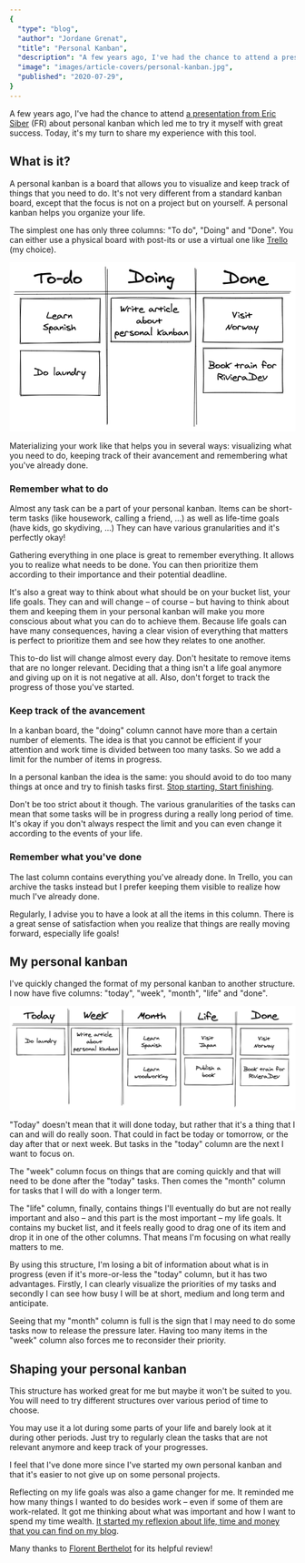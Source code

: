 ```yaml
---
{
  "type": "blog",
  "author": "Jordane Grenat",
  "title": "Personal Kanban",
  "description": "A few years ago, I've had the chance to attend a presentation about personal kanban which led me to try it myself with great success. Today, it's my turn to introduce and share my experience with this tool.",
  "image": "images/article-covers/personal-kanban.jpg",
  "published": "2020-07-29",
}
---
```


A few years ago, I've had the chance to attend [a presentation from Eric Siber](https://eric.siber.fr/conferences/#personalkanbandepuislestranches) (FR) about personal kanban which led me to try it myself with great success. Today, it's my turn to share my experience with this tool.

## What is it?

A personal kanban is a board that allows you to visualize and keep track of things that you need to do. It's not very different from a standard kanban board, except that the focus is not on a project but on yourself. A personal kanban helps you organize your life. 

The simplest one has only three columns: "To do", "Doing" and "Done". You can either use a physical board with post-its or use a virtual one like [Trello](https://trello.com) (my choice).

<div style="text-align: center">    
    <img src="/images/simple-personal-kanban.png" alt="Image of a simple kanban board with only three columns: \"To do\", \"Doing\" and \"Done\". Each column contains a few tasks" style="max-width: 100%;">    
</div>

Materializing your work like that helps you in several ways: visualizing what you need to do, keeping track of their avancement and remembering what you've already done. 

### Remember what to do

Almost any task can be a part of your personal kanban. Items can be short-term tasks (like housework, calling a friend, ...) as well as life-time goals (have kids, go skydiving, ...) They can have various granularities and it's perfectly okay! 

Gathering everything in one place is great to remember everything. It allows you to realize what needs to be done. You can then prioritize them according to their importance and their potential deadline.

It's also a great way to think about what should be on your bucket list, your life goals. They can and will change – of course – but having to think about them and keeping them in your personal kanban will make you more conscious about what you can do to achieve them. Because life goals can have many consequences, having a clear vision of everything that matters is perfect to prioritize them and see how they relates to one another.

This to-do list will change almost every day. Don't hesitate to remove items that are no longer relevant. Deciding that a thing isn't a life goal anymore and giving up on it is not negative at all. Also, don't forget to track the progress of those you've started.

### Keep track of the avancement

In a kanban board, the "doing" column cannot have more than a certain number of elements. The idea is that you cannot be efficient if your attention and work time is divided between too many tasks. So we add a limit for the number of items in progress.

In a personal kanban the idea is the same: you should avoid to do too many things at once and try to finish tasks first. [Stop starting, Start finishing](http://www.agilebuddha.com/agile/agile-thinking-stop-starting-start-finishing/).

Don't be too strict about it though. The various granularities of the tasks can mean that some tasks will be in progress during a really long period of time. It's okay if you don't always respect the limit and you can even change it according to the events of your life.

### Remember what you've done

The last column contains everything you've already done. In Trello, you can archive the tasks instead but I prefer keeping them visible to realize how much I've already done. 

Regularly, I advise you to have a look at all the items in this column. There is a great sense of satisfaction when you realize that things are really moving forward, especially life goals!

## My personal kanban

I've quickly changed the format of my personal kanban to another structure. I now have five columns: "today", "week", "month", "life" and "done". 

<div style="text-align: center">    
    <img src="/images/my-personal-kanban.png" alt="Image of my personal kanban board with five columns: \"Today\", \"Week\", \"Month\", \"Year\" and \"Done\". Each column contains a few tasks" style="max-width: 100%;">    
</div>

"Today" doesn't mean that it will done today, but rather that it's a thing that I can and will do really soon. That could in fact be today or tomorrow, or the day after that or next week. But tasks in the "today" column are the next I want to focus on.

The "week" column focus on things that are coming quickly and that will need to be done after the "today" tasks. Then comes the "month" column for tasks that I will do with a longer term.

The "life" column, finally, contains things I'll eventually do but are not really important and also – and this part is the most important – my life goals. It contains my bucket list, and it feels really good to drag one of its item and drop it in one of the other columns. That means I'm focusing on what really matters to me.

By using this structure, I'm losing a bit of information about what is in progress (even if it's more-or-less the "today" column, but it has two advantages. Firstly, I can clearly visualize the priorities of my tasks and secondly I can see how busy I will be at short, medium and long term and anticipate.

Seeing that my "month" column is full is the sign that I may need to do some tasks now to release the pressure later. Having too many items in the "week" column also forces me to reconsider their priority.

## Shaping your personal kanban

This structure has worked great for me but maybe it won't be suited to you. You will need to try different structures over various period of time to choose.

You may use it a lot during some parts of your life and barely look at it during other periods. Just try to regularly clean the tasks that are not relevant anymore and keep track of your progresses.

I feel that I've done more since I've started my own personal kanban and that it's easier to not give up on some personal projects.

Reflecting on my life goals was also a game changer for me. It reminded me how many things I wanted to do besides work – even if some of them are work-related. It got me thinking about what was important and how I want to spend my time wealth. [It started my reflexion about life, time and money that you can find on my blog](/blog/time-money-life).

<p class="thanks">Many thanks to <a href="https://berthelot.io/">Florent Berthelot</a> for its helpful review!</p>
